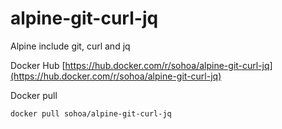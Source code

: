 # alpine-git-curl-jq
Alpine include git, curl and jq

Docker Hub [https://hub.docker.com/r/sohoa/alpine-git-curl-jq](https://hub.docker.com/r/sohoa/alpine-git-curl-jq)

Docker pull

```sh
docker pull sohoa/alpine-git-curl-jq
```
